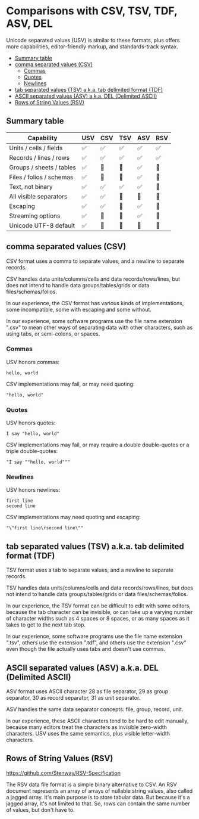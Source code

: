 # Comparisons with CSV, TSV, TDF, ASV, DEL

Unicode separated values (USV) is similar to these formats, plus offers more capabilities, editor-friendly markup, and standards-track syntax.

- [Summary table](#summary-table)
- [comma separated values (CSV)](#comma-separated-values-csv)
  - [Commas](#commas)
  - [Quotes](#quotes)
  - [Newlines](#newlines)
- [tab separated values (TSV) a.k.a. tab delimited format (TDF)](#tab-separated-values-tsv-aka-tab-delimited-format-tdf)
- [ASCII separated values (ASV) a.k.a. DEL (Delimited ASCII)](#ascii-separated-values-asv-aka-del-delimited-ascii)
- [Rows of String Values (RSV)](#rows-of-string-values-rsv)


## Summary table

| Capability               | USV | CSV | TSV | ASV | RSV |
| ------------------------ | --- | --- | --- | --- | --- |
| Units / cells / fields   | ✅ | ✅ | ✅ | ✅ | ✅ |
| Records / lines / rows   | ✅ | ✅ | ✅ | ✅ | ✅ |
| Groups / sheets / tables | ✅ | 🚫 | 🚫 | ✅ | 🚫 |
| Files / folios / schemas | ✅ | 🚫 | 🚫 | ✅ | 🚫 |
| Text, not binary         | ✅ | ✅ | ✅ | ✅ | 🚫 |
| All visible separators   | ✅ | ✅ | 🚫 | 🚫 | 🚫 |
| Escaping                 | ✅ | ✅ | 🚫 | ✅ | 🚫 |
| Streaming options        | ✅ | 🚫 | 🚫 | ✅ | 🚫 |
| Unicode UTF-8 default    | ✅ | 🚫 | 🚫 | 🚫 | 🚫 |


## comma separated values (CSV)

CSV format uses a comma to separate values, and a newline to separate records.

CSV handles data units/columns/cells and data records/rows/lines, but does not intend to handle data groups/tables/grids or data files/schemas/folios.

In our experience, the CSV format has various kinds of implementations, some incompatible, some with escaping and some without.

In our experience, some software programs use the file name extension ".csv" to mean other ways of separating data with other characters, such as using tabs, or semi-colons, or spaces.


### Commas

USV honors commas:

```usv
hello, world
```

CSV implementations may fail, or may need quoting:

```csv
"hello, world"
```


### Quotes

USV honors quotes:

```usv
I say "hello, world"
```

CSV implementations may fail, or may require a double double-quotes or a triple double-quotes:

```csv
"I say ""hello, world"""
```


### Newlines

USV honors newlines:

```usv
first line
second line
```

CSV implementations may need quoting and escaping:

```csv
"\"first line\rsecond line\""
```


## tab separated values (TSV) a.k.a. tab delimited format (TDF)

TSV format uses a tab to separate values, and a newline to separate records.

TSV handles data units/columns/cells and data records/rows/lines, but does not intend to handle data groups/tables/grids or data files/schemas/folios.

In our experience, the TSV format can be difficult to edit with some editors, because the tab character can be invisible, or can take up a varying number of character widths such as 4 spaces or 8 spaces, or as many spaces as it takes to get to the next tab stop.

In our experience, some software programs use the file name extension ".tsv", others use the extension ".tdf", and others use the extension ".csv" even though the file actually uses tabs and doesn't use commas.


## ASCII separated values (ASV) a.k.a. DEL (Delimited ASCII)

ASV format uses ASCII character 28 as file separator, 29 as group separator, 30 as record separator, 31 as unit separator.

ASV handles the same data separator concepts: file, group, record, unit.

In our experience, these ASCII characters tend to be hard to edit manually, because many editors treat the characters as invisible zero-width characters. USV uses the same semantics, plus visible letter-width characters.


## Rows of String Values (RSV)

https://github.com/Stenway/RSV-Specification

The RSV data file format is a simple binary alternative to CSV. An RSV document represents an array of arrays of nullable string values, also called a jagged array. It's main purpose is to store tabular data. But because it's a jagged array, it's not limited to that. So, rows can contain the same number of values, but don't have to.